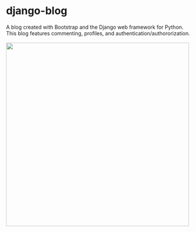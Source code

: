 # django-blog
A blog created with Bootstrap and the Django web framework for Python.  This blog features commenting, profiles, and authentication/authororization.
<br>
<br>
<img src=https://user-images.githubusercontent.com/50201165/109299508-d5f40300-77fa-11eb-95ed-646879615fb4.jpg width=500>
<br>
